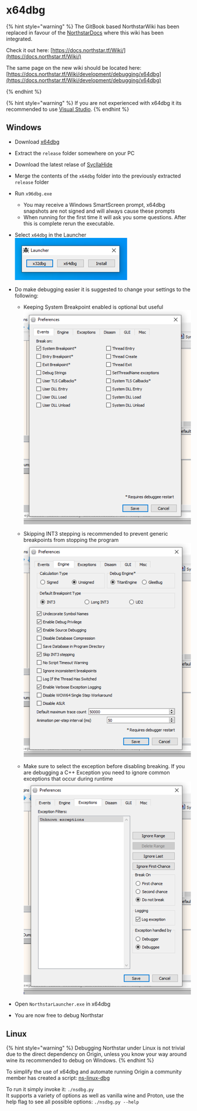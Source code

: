 # x64dbg

{% hint style="warning" %}
The GitBook based NorthstarWiki has been replaced in favour of the [NorthstarDocs](https://docs.northstar.tf/) where this wiki has been integrated.

Check it out here: [https://docs.northstar.tf/Wiki/](https://docs.northstar.tf/Wiki/)

The same page on the new wiki should be located here: [https://docs.northstar.tf/Wiki/development/debugging/x64dbg](https://docs.northstar.tf/Wiki/development/debugging/x64dbg)

{% endhint %}

{% hint style="warning" %}
If you are not experienced with x64dbg it its recommended to use [Visual Studio](visualstudio.md).
{% endhint %}


## Windows

* Download [x64dbg](https://x64dbg.com/)
* Extract the `release` folder somewhere on your PC
* Download the latest relase of [SycllaHide](https://github.com/x64dbg/ScyllaHide/releases/latest)
* Merge the contents of the `x64dbg` folder into the previously extracted `release` folder
* Run `x96dbg.exe`
  * You may receive a Windows SmartScreen prompt, x64dbg snapshots are not signed and will always cause these prompts
  * When running for the first time it will ask you some questions. After this is complete rerun the executable.
* Select `x64dbg` in the Launcher    
![](../../images/debugger-x64dbg-launcher.png)

* Do make debugging easier it is suggested to change your settings to the following:
  * Keeping System Breakpoint enabled is optional but useful    
![](../../images/debugger-x64dbg-events.png)

  * Skipping INT3 stepping is recommended to prevent generic breakpoints from stopping the program    
![](../../images/debugger-x64dbg-engine.png)

  * Make sure to select the exception before disabling breaking. If you are debugging a C++ Exception you need to ignore common exceptions that occur during runtime    
![](../../images/debugger-x64dbg-exceptions.png)

* Open `NorthstarLauncher.exe` in x64dbg
* You are now free to debug Northstar

## Linux

{% hint style="warning" %}
Debugging Northstar under Linux is not trivial due to the direct dependency on Origin, unless you know your way around wine its recommended to debug on Windows.
{% endhint %}

To simplify the use of x64dbg and automate running Origin a community member has created a script: [ns-linux-dbg](https://github.com/R2NorthstarTools/ns-linux-dbg)

To run it simply invoke it: `./nsdbg.py`    
It supports a variety of options as well as vanilla wine and Proton, use the help flag to see all possible options: `./nsdbg.py --help`
